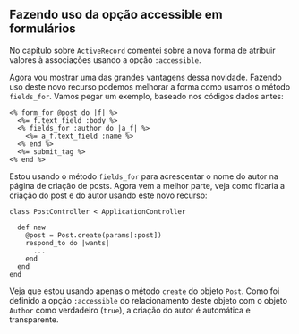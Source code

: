 ## Fazendo uso da opção accessible em formulários

No capítulo sobre `ActiveRecord` comentei sobre a nova forma de atribuir valores à associações usando a opção `:accessible`.

Agora vou mostrar uma das grandes vantagens dessa novidade. Fazendo uso deste novo recurso podemos melhorar a forma como usamos o método `fields_for`. Vamos pegar um exemplo, baseado nos códigos dados antes:

	<% form_for @post do |f| %>
	  <%= f.text_field :body %>
	  <% fields_for :author do |a_f| %>
	    <%= a_f.text_field :name %>
	  <% end %>
	  <%= submit_tag %>
	<% end %>

Estou usando o método `fields_for` para acrescentar o nome do autor na página de criação de posts. Agora vem a melhor parte, veja como ficaria a criação do post e do autor usando este novo recurso:

	class PostController < ApplicationController

	  def new
	    @post = Post.create(params[:post])
	    respond_to do |wants|
	      ...
	    end
	  end
	end

Veja que estou usando apenas o método `create` do objeto `Post`. Como foi definido a opção `:accessible` do relacionamento deste objeto com o objeto `Author` como verdadeiro (`true`), a criação do autor é automática e transparente.
